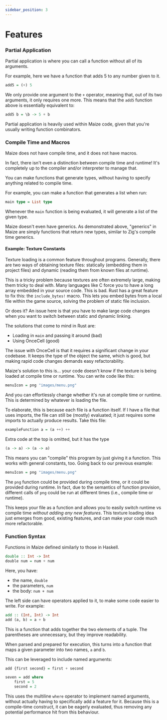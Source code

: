 ```yaml
---
sidebar_position: 3
---
```


# Features

### Partial Application
Partial application is where you can call a function without all of its
arguments.

For example, here we have a function that adds 5 to any number given to it.
```haskell
add5 = (+) 5
```
We only provide one argument to the `+` operator, meaning that, out of its two
arguments, it only requires one more. This means that the `add5` function above
is essentially equivalent to:
```haskell
add5 b = \b -> 5 + b
```

Partial application is heavily used within Maize code, given that you're usually
writing function combinators.

### Compile Time and Macros
Maize does not have compile time, and it does not have macros.

In fact, there isn't even a distinction between compile time and runtime!
It's completely up to the compiler and/or interpreter to manage that.

You can make functions that generate types, without having to specify anything
related to compile time.

For example, you can make a function that generates a list when run:
```haskell
main type = List type
```
Whenever the `main` function is being evaluated, it will generate a list of the
given type.

Maize doesn't even have generics. As demonstrated above, "generics" in Maize are
simply functions that return new types, similar to Zig's compile time generics.

#### Example: Texture Constants
Texture loading is a common feature throughout programs. Generally, there are two ways of obtaining texture files: statically (embedding them in project files) and dynamic (reading them from known files at runtime).

This is a tricky problem because textures are often extremely large, making them tricky to deal with. Many languages like C force you to have a long array embedded in your source code. This is bad. Rust has a great feature to fix this: the `include_bytes!` macro. This lets you embed bytes from a local file within the game source, solving the problem of static file inclusion.

Or does it? An issue here is that you have to make large code changes when you want to switch between static and dynamic linking.

The solutions that come to mind in Rust are:
- Loading in `main` and passing it around (bad)
- Using OnceCell (good)

The issue with OnceCell is that it requires a significant change in your codebase. It keeps the type of the object the same, which is good, but making rapid code changes demands easy refactorability.

Maize's solution to this is...  your code doesn't know if the texture is being loaded at compile time or runtime. You can write code like this:
```Haskell
menuIcon = png "images/menu.png"
```
And you can effortlessly change whether it's run at compile time or runtime. This is determined by whatever is loading the file.

To elaborate, this is because each file is a function itself. If I have a file that uses imports, the file can still be (mostly) evaluated; it just requires some imports to actually produce results. Take this file:
```Haskell
exampleFunction a = (a ++) ++
```
Extra code at the top is omitted, but it has the type
```Haskell
(a -> a) -> (a -> a)
```
This means you can "compile" this program by just giving it a function. This works with general constants, too. Going back to our previous example:
```Haskell
menuIcon = png "images/menu.png"
```
The `png` function could be provided during compile time, or it could be provided during runtime. In fact, due to the semantics of function provision, different calls of `png` could be run at different times (i.e., compile time or runtime).

This keeps your file as a function and allows you to easily switch runtime vs compile time *without adding any new features*. This texture loading idea just emerges from good, existing features, and can make your code much more refactorable.

### Function Syntax
Functions in Maize defined similarly to those in Haskell.
```Haskell
double :: Int -> Int
double num = num + num
```

Here, you have:
- the name, `double`
- the parameters, `num`
- the body: `num + num`

The left side can have operators applied to it, to make some code easier to
write. For example:

```Haskell
add :: (Int, Int) -> Int
add (a, b) = a + b
```
This is a function that adds together the two elements of a tuple. The
parentheses are unnecessary, but they improve readability.

When parsed and prepared for execution, this turns into a function that maps a
given parameter into two names, `a` and `b`.

This can be leveraged to include named arguments:

```Haskell
add {first second} = first + second

seven = add where
    first = 5
    second = 2
```

This uses the multiline `where` operator to implement named arguments, without
actually having to specifically add a feature for it. Because this is a
compile-time construct, it can be eagerly evaluated, thus removing any potential
performance hit from this behaviour.
